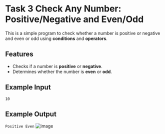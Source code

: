 # Task 3 Check Any Number: Positive/Negative and Even/Odd

This is a simple program to check whether a number is positive or negative and even or odd using **conditions** and **operators**.

## Features

- Checks if a number is **positive** or **negative**.  
- Determines whether the number is **even** or **odd**.  

## Example Input
`10`
## Example Output
`Positive Even`
![image](https://github.com/user-attachments/assets/4bc0dc54-70d9-4885-aaa0-37b2d02c44a5)